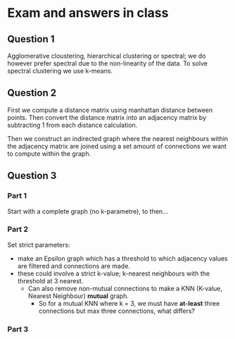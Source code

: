 # Exam and answers in class
## Question 1

Agglomerative cloustering, hierarchical clustering or spectral; we do however prefer spectral due to the non-linearity of the data. To solve spectral clustering we use k-means.
## Question 2

First we compute a distance matrix using manhattan distance between points. Then convert the distance matrix into an adjacency matrix by subtracting 1 from each distance calculation. 

Then we construct an indirected graph where the nearest neighbours within the adjacency matrix are joined using a set amount of connections we want to compute within the graph.

## Question 3
### Part 1

Start with a complete graph (no k-parametre), to then...

### Part 2

Set strict parameters:

- make an Epsilon graph which has a threshold to which adjacency values are filtered and connections are made.
- these could involve a strict k-value; k-nearest neighbours with the threshold at 3 nearest.
    - Can also remove non-mutual connections to make a KNN (K-value, Nearest Neighbour) **mutual** graph.
        - So for a mutual KNN where k = 3, we must have **at-least** three connections but max three connections, what differs?


### Part 3





